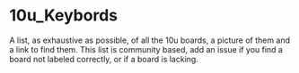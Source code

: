 # 10u_Keybords
A list, as exhaustive as possible, of all the 10u boards, a picture of them and a link to find them. This list is community based, add an issue if you find a board not labeled correctly, or if a board is lacking.
